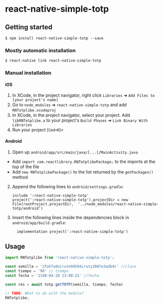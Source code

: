 
# react-native-simple-totp

## Getting started

`$ npm install react-native-simple-totp --save`

### Mostly automatic installation

`$ react-native link react-native-simple-totp`

### Manual installation


#### iOS

1. In XCode, in the project navigator, right click `Libraries` ➜ `Add Files to [your project's name]`
2. Go to `node_modules` ➜ `react-native-simple-totp` and add `RNTotplibe.xcodeproj`
3. In XCode, in the project navigator, select your project. Add `libRNTotplibe.a` to your project's `Build Phases` ➜ `Link Binary With Libraries`
4. Run your project (`Cmd+R`)<

#### Android

1. Open up `android/app/src/main/java/[...]/MainActivity.java`
  - Add `import com.reactlibrary.RNTotplibePackage;` to the imports at the top of the file
  - Add `new RNTotplibePackage()` to the list returned by the `getPackages()` method
2. Append the following lines to `android/settings.gradle`:
  	```
  	include ':react-native-simple-totp'
  	project(':react-native-simple-totp').projectDir = new File(rootProject.projectDir, 	'../node_modules/react-native-simple-totp/android')
  	```
3. Insert the following lines inside the dependencies block in `android/app/build.gradle`:
  	```
      implementation project(':react-native-simple-totp')
  	```


## Usage
```javascript
import RNTotplibe from 'react-native-simple-totp';

const semilla = '2fa5fadoirute94594iruty3087e3adb4c' //clave
const tiempo = '90' // tiempo
const fecha = '2190-04-28 13:08:22' //fecha

const res = await totp.getTOTP(semilla, tiempo, fecha)

// TODO: What to do with the module?
RNTotplibe;
  
	


```
